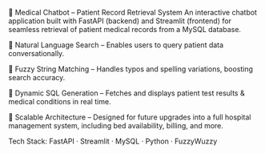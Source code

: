 🏥 Medical Chatbot – Patient Record Retrieval System
An interactive chatbot application built with FastAPI (backend) and Streamlit (frontend) for seamless retrieval of patient medical records from a MySQL database.

🔹 Natural Language Search – Enables users to query patient data conversationally.

🔹 Fuzzy String Matching – Handles typos and spelling variations, boosting search accuracy.

🔹 Dynamic SQL Generation – Fetches and displays patient test results & medical conditions in real time.

🔹 Scalable Architecture – Designed for future upgrades into a full hospital management system, including bed availability, billing, and more.

Tech Stack: FastAPI · Streamlit · MySQL · Python · FuzzyWuzzy
